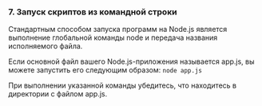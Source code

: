 ### 7\. Запуск скриптов из командной строки

Стандартным способом запуска программ на Node.js является выполнение глобальной команды node и передача названия исполняемого файла. 

Если основной файл вашего Node.js-приложения называется app.js, вы можете запустить его следующим образом:
`
node app.js
`

При выполнении указанной команды убедитесь, что находитесь в директории с файлом app.js.


